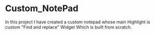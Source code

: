 # Custom_NotePad
In this project I have created a custom notepad whose main Highlight is custom "Find and replace" Widget Which is built from scratch.
